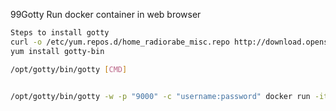 99Gotty
Run docker container in web browser 

```bash
Steps to install gotty
curl -o /etc/yum.repos.d/home_radiorabe_misc.repo http://download.opensuse.org/repositories/home:/radiorabe:/misc/CentOS_7/home:radiorabe:misc.repo
yum install gotty-bin

/opt/gotty/bin/gotty [CMD]


/opt/gotty/bin/gotty -w -p "9000" -c "username:password" docker run -it <dokcer image name>
```
